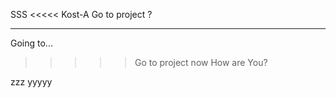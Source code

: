 SSS
<<<<< Kost-A
Go to project ?
____________________________
Going to...
>>>>> Go to project now
How are You?

zzz
yyyyy
